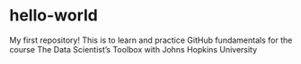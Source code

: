 # hello-world
My first repository!
This is to learn and practice GitHub fundamentals for the course The Data Scientist’s Toolbox with Johns Hopkins University
